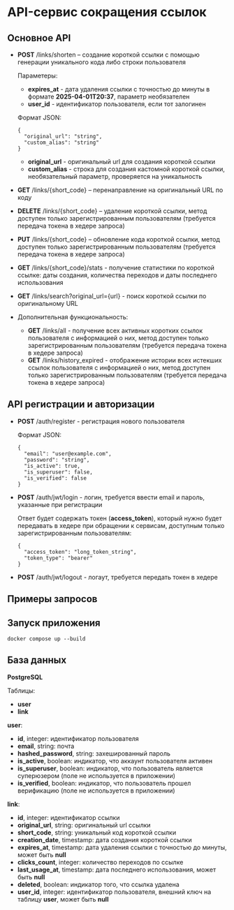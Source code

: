 # API-сервис сокращения ссылок

## Основное API

- **POST** /links/shorten – создание короткой ссылки с помощью генерации уникального кода либо строки пользователя
 
  Параметеры:
  - **expires_at** - дата удаления ссылки с точностью до минуты в формате **2025-04-01T20:37**, параметр необязателен
  - **user_id** - идентификатор пользователя, если тот залогинен
    
  Формат JSON:
  ```
  {
    "original_url": "string",
    "custom_alias": "string"
  }
  ```
  - **original_url** - оригинальный url для создания короткой ссылки
  - **custom_alias** - строка для создания кастомной короткой ссылки, необязательный параметр, проверяется на уникальность

- **GET** /links/{short_code} – перенаправление на оригинальный URL по коду
- **DELETE** /links/{short_code} – удаление короткой ссылки, метод доступен только зарегистрированным пользователям (требуется передача токена в хедере запроса)
- **PUT** /links/{short_code} – обновление кода короткой ссылки, метод доступен только зарегистрированным пользователям (требуется передача токена в хедере запроса)

- **GET** /links/{short_code}/stats - получение статистики по короткой ссылке: даты создания, количества переходов и даты последнего использования

- **GET** /links/search?original_url={url} - поиск короткой ссылки по оригинальному URL


- Дополнительная функциональность:
  - **GET** /links/all - получение всех активных коротких ссылок пользователя с информацией о них, метод доступен только зарегистрированным пользователям (требуется передача токена в хедере запроса)
  - **GET** /links/history_expired - отображение истории всех истекших ссылок пользователя с информацией о них, метод доступен только зарегистрированным пользователям (требуется передача токена в хедере запроса)

## API регистрации и авторизации

- **POST** /auth/register - регистрация нового пользователя
  
  Формат JSON:
  ```
  {
    "email": "user@example.com",
    "password": "string",
    "is_active": true,
    "is_superuser": false,
    "is_verified": false
  }
  ```
- **POST** /auth/jwt/login - логин, требуется ввести email и пароль, указанные при регистрации
  
  Ответ будет содержать токен (**access_token**), который нужно будет передавать в хедере при обращении к сервисам, доступным только зарегистрированным пользователям:
  ```
  {
    "access_token": "long_token_string",
    "token_type": "bearer"
  }
  ```
- **POST** /auth/jwt/logout - логаут, требуется передать токен в хедере

## Примеры запросов



## Запуск приложения
```docker compose up --build```

##  База данных
**PostgreSQL**

Таблицы:
- **user**
- **link**

**user**:
- **id**, integer: идентификатор пользователя
- **email**, string: почта
- **hashed_password**, string: захешированный пароль
- **is_active**, boolean: индикатор, что аккаунт пользователя активен
- **is_superuser**, boolean: индикатор, что пользователь является суперюзером (поле не используется в приложении)
- **is_verified**, boolean: индикатор, что пользователь прошел верификацию (поле не используется в приложении)

**link**:
- **id**, integer: идентификатор ссылки
- **original_url**, string: оригинальный url ссылки
- **short_code**, string: уникальный код короткой ссылки
- **creation_date**, timestamp: дата создания короткой ссылки
- **expires_at**, timestamp: дата удаления ссылки с точностью до минуты, может быть **null**
- **clicks_count**, integer: количество переходов по ссылке
- **last_usage_at**, timestamp: дата последнего использования, может быть **null**
- **deleted**, boolean: индикатор того, что ссылка удалена
- **user_id**, integer: идентификатор пользователя, внешний ключ на таблицу **user**, может быть **null**
